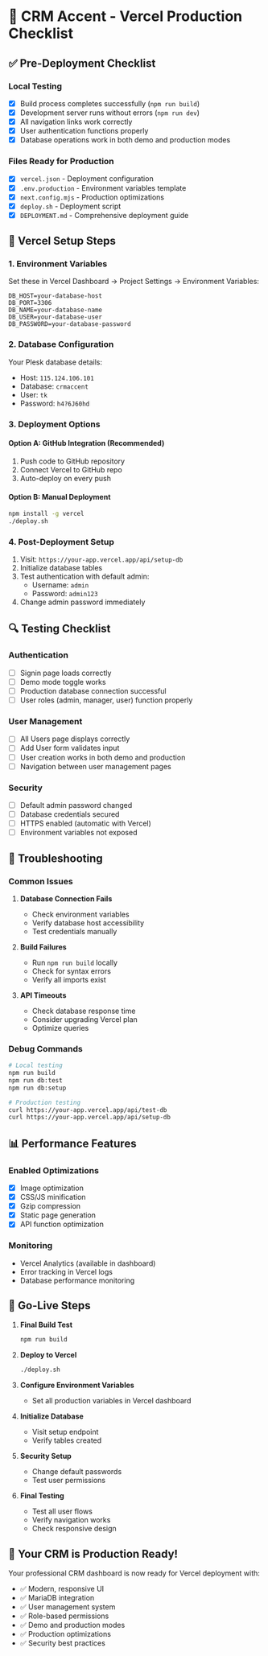 # 🚀 CRM Accent - Vercel Production Checklist

## ✅ Pre-Deployment Checklist

### Local Testing
- [x] Build process completes successfully (`npm run build`)
- [x] Development server runs without errors (`npm run dev`)
- [x] All navigation links work correctly
- [x] User authentication functions properly
- [x] Database operations work in both demo and production modes

### Files Ready for Production
- [x] `vercel.json` - Deployment configuration
- [x] `.env.production` - Environment variables template
- [x] `next.config.mjs` - Production optimizations
- [x] `deploy.sh` - Deployment script
- [x] `DEPLOYMENT.md` - Comprehensive deployment guide

## 🔧 Vercel Setup Steps

### 1. Environment Variables
Set these in Vercel Dashboard → Project Settings → Environment Variables:

```
DB_HOST=your-database-host
DB_PORT=3306
DB_NAME=your-database-name
DB_USER=your-database-user
DB_PASSWORD=your-database-password
```

### 2. Database Configuration
Your Plesk database details:
- Host: `115.124.106.101`
- Database: `crmaccent`
- User: `tk`
- Password: `h4?6J60hd`

### 3. Deployment Options

#### Option A: GitHub Integration (Recommended)
1. Push code to GitHub repository
2. Connect Vercel to GitHub repo
3. Auto-deploy on every push

#### Option B: Manual Deployment
```bash
npm install -g vercel
./deploy.sh
```

### 4. Post-Deployment Setup
1. Visit: `https://your-app.vercel.app/api/setup-db`
2. Initialize database tables
3. Test authentication with default admin:
   - Username: `admin`
   - Password: `admin123`
4. Change admin password immediately

## 🔍 Testing Checklist

### Authentication
- [ ] Signin page loads correctly
- [ ] Demo mode toggle works
- [ ] Production database connection successful
- [ ] User roles (admin, manager, user) function properly

### User Management
- [ ] All Users page displays correctly
- [ ] Add User form validates input
- [ ] User creation works in both demo and production
- [ ] Navigation between user management pages

### Security
- [ ] Default admin password changed
- [ ] Database credentials secured
- [ ] HTTPS enabled (automatic with Vercel)
- [ ] Environment variables not exposed

## 🚨 Troubleshooting

### Common Issues
1. **Database Connection Fails**
   - Check environment variables
   - Verify database host accessibility
   - Test credentials manually

2. **Build Failures**
   - Run `npm run build` locally
   - Check for syntax errors
   - Verify all imports exist

3. **API Timeouts**
   - Check database response time
   - Consider upgrading Vercel plan
   - Optimize queries

### Debug Commands
```bash
# Local testing
npm run build
npm run db:test
npm run db:setup

# Production testing
curl https://your-app.vercel.app/api/test-db
curl https://your-app.vercel.app/api/setup-db
```

## 📊 Performance Features

### Enabled Optimizations
- [x] Image optimization
- [x] CSS/JS minification  
- [x] Gzip compression
- [x] Static page generation
- [x] API function optimization

### Monitoring
- Vercel Analytics (available in dashboard)
- Error tracking in Vercel logs
- Database performance monitoring

## 🎯 Go-Live Steps

1. **Final Build Test**
   ```bash
   npm run build
   ```

2. **Deploy to Vercel**
   ```bash
   ./deploy.sh
   ```

3. **Configure Environment Variables**
   - Set all production variables in Vercel dashboard

4. **Initialize Database**
   - Visit setup endpoint
   - Verify tables created

5. **Security Setup**
   - Change default passwords
   - Test user permissions

6. **Final Testing**
   - Test all user flows
   - Verify navigation works
   - Check responsive design

## 🎉 Your CRM is Production Ready!

Your professional CRM dashboard is now ready for Vercel deployment with:
- ✅ Modern, responsive UI
- ✅ MariaDB integration
- ✅ User management system
- ✅ Role-based permissions
- ✅ Demo and production modes
- ✅ Production optimizations
- ✅ Security best practices
